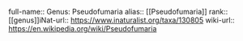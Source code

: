 

full-name:: Genus: Pseudofumaria
alias:: [[Pseudofumaria]]
rank:: [[genus]]iNat-url:: https://www.inaturalist.org/taxa/130805
wiki-url:: https://en.wikipedia.org/wiki/Pseudofumaria